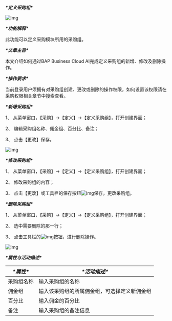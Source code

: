 ***\*定义采购组\****

![img](file:///C:\Users\ADMINI~1\AppData\Local\Temp\ksohtml\wps31BD.tmp.png)

***\*功能解释\****

此功能可以定义采购模块所用的采购组。

***\*文章主旨\****

本文介绍如何通过BAP Business Cloud AI完成定义采购组的新增、修改及删除操作。

***\*操作要求\****

当前登录用户须拥有对采购组创建、更改或删除的操作权限，如何设置该权限请在采购权限相关章节中搜索查看。

***\*新增采购组\****

1、 从菜单窗口，【采购】->【定义】->【定义采购组】，打开创建界面；

2、 编辑采购组名称、佣金组、百分比、备注；

3、 点击【更改】保存。

![img](D:\Backup\桌面\图片\定义采购组1.jpg) 

***\*修改采购组\****

1、 从菜单窗口，【采购】->【定义】->【定义采购组】，打开创建界面；

2、 修改采购组的内容；

3、 点击【更改】或工具栏的保存按钮![img](file:///C:\Users\ADMINI~1\AppData\Local\Temp\ksohtml\wps31BF.tmp.jpg)保存，更改采购组。

***\*删除采购组\****

1、 从菜单窗口，【采购】->【定义】->【定义采购组】，打开创建界面；

2、 选中需要删除的那一行；

3、 点击工具栏的![img](file:///C:\Users\ADMINI~1\AppData\Local\Temp\ksohtml\wps31C0.tmp.jpg)按钮，进行删除操作。

![img](D:\Backup\桌面\图片\定义采购组2.jpg) 

***\*属性与活动描述\****

| ***\*属性\**** | ***\*活动描述\****                           |
| -------------- | -------------------------------------------- |
| 采购组名称     | 输入采购组的名称                             |
| 佣金组         | 输入该采购组的所属佣金组，可选择定义新佣金组 |
| 百分比         | 输入佣金的百分比                             |
| 备注           | 输入采购组的备注信息                         |

 

 
